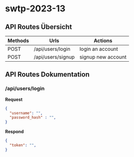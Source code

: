# swtp-2023-13

## API Routes Übersicht

| Methods | Urls              | Actions              |
|---------|------------------ |------------------    |
| POST    | /api/users/login  | login an account     |
| POST    | /api/users/signup | signup new account   |


## API Routes Dokumentation

### /api/users/login

**Request**
```json
{
  "username": "",
  "password_hash" : "",
}
```

**Respond**
```json
{
  "token": "",
}
```